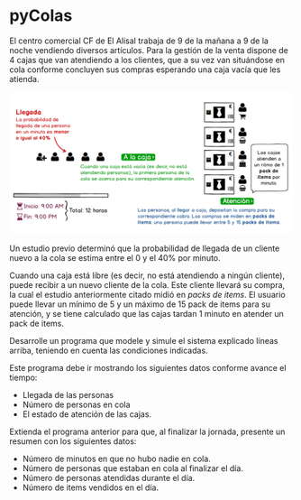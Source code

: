 # pyColas

El centro comercial CF de El Alisal trabaja de 9 de la mañana a 9 de la noche vendiendo diversos artículos. Para la gestión de la venta dispone de 4 cajas que van atendiendo a los clientes, que a su vez van situándose en cola conforme concluyen sus compras esperando una caja vacía que les atienda.

![](/images/colas.png)

Un estudio previo determinó que la probabilidad de llegada de un cliente nuevo a la cola se estima entre el 0 y el 40% por minuto.

Cuando una caja está libre (es decir, no está atendiendo a ningún cliente), puede recibir a un nuevo cliente de la cola. Este cliente llevará su compra, la cual el estudio anteriormente citado midió en *packs de items*. El usuario puede llevar un mínimo de 5 y un máximo de 15 pack de items para su atención, y se tiene calculado que las cajas tardan 1 minuto en atender un pack de items.

Desarrolle un programa que modele y simule el sistema explicado líneas arriba, teniendo en cuenta las condiciones indicadas.

Este programa debe ir mostrando los siguientes datos conforme avance el tiempo:

* Llegada de las personas
* Número de personas en cola
* El estado de atención de las cajas.

Extienda el programa anterior para que, al finalizar la jornada, presente un resumen con los siguientes datos:

* Número de minutos en que no hubo nadie en cola.
* Número de personas que estaban en cola al finalizar el día.
* Número de personas atendidas durante el día.
* Número de items vendidos en el día.